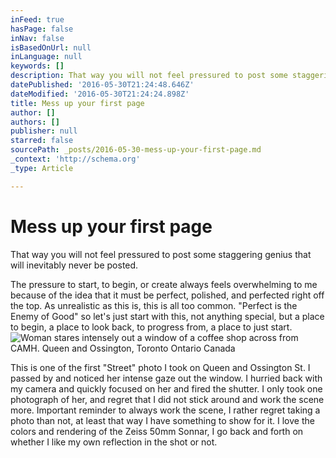 ```yaml
---
inFeed: true
hasPage: false
inNav: false
isBasedOnUrl: null
inLanguage: null
keywords: []
description: That way you will not feel pressured to post some staggering genius that will inevitably never be posted.
datePublished: '2016-05-30T21:24:48.646Z'
dateModified: '2016-05-30T21:24:24.898Z'
title: Mess up your first page
author: []
authors: []
publisher: null
starred: false
sourcePath: _posts/2016-05-30-mess-up-your-first-page.md
_context: 'http://schema.org'
_type: Article

---
```

# Mess up your first page

That way you will not feel pressured to post some staggering genius that will inevitably never be posted.

The pressure to start, to begin, or create always feels overwhelming to me because of the idea that it must be perfect, polished, and perfected right off the top. As unrealistic as this is, this is all too common. "Perfect is the Enemy of Good" so let's just start with this, not anything special, but a place to begin, a place to look back, to progress from, a place to just start.
![Woman stares intensely out a window of a coffee shop across from CAMH. Queen and Ossington, Toronto Ontario Canada](https://the-grid-user-content.s3-us-west-2.amazonaws.com/87ce74dc-cb29-4a96-983e-16153faa9dee.jpg)

This is one of the first "Street" photo I took on Queen and Ossington St. I passed by and noticed her intense gaze out the window. I hurried back with my camera and quickly focused on her and fired the shutter. I only took one photograph of her, and regret that I did not stick around and work the scene more. Important reminder to always work the scene, I rather regret taking a photo than not, at least that way I have something to show for it. I love the colors and rendering of the Zeiss 50mm Sonnar, I go back and forth on whether I like my own reflection in the shot or not.
